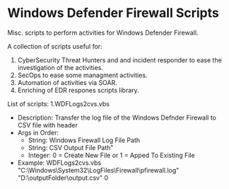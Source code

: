 # Windows Defender Firewall Scripts
Misc. scripts to perform activities for Windows Defender Firewall.

A collection of scripts useful for: 
1. CyberSecurity Threat Hunters and and incident responder to ease the investigation of the activities.
2. SecOps to ease some managment activities.
3. Automation of activities via SOAR.
4. Enriching of EDR respones scripts library. 


List of scripts:
1.WDFLogs2cvs.vbs
- Description: Transfer the log file of the Windows Defnder Firewall to CSV file with header
- Args in Order:
  - String: Windows Firewall Log File Path 
  - String: CSV Output File Path" 
  - Integer: 0 = Create New File or 1 = Apped To Existing File
- Example: WDFLogs2cvs.vbs "C:\Windows\System32\LogFiles\Firewall\pfirewall.log" "D:\outputFolder\output.csv" 0
